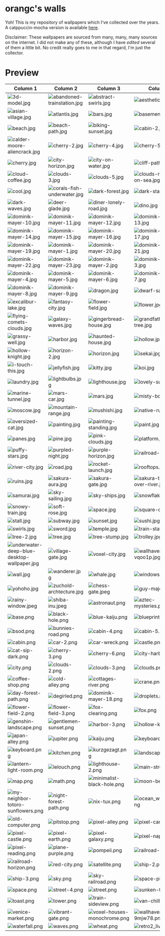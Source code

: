 # orangc's walls
Yoh! This is my repository of wallpapers which I've collected over the years. A catppuccin-mocha version is available [here](https://github.com/orxngc/walls-catppuccin-mocha).

Disclaimer: These wallpapers are sourced from many, many, many sources on the internet. I did not make any of these, although I have *edited* several of them a little bit. No credit really goes to me in that regard, I'm just the collector.
# Preview
| Column 1 | Column 2 | Column 3 | Column 4 |
|---------|---------|---------|---------|
| ![3d-model.jpg](https://raw.githubusercontent.com/orxngc/walls/main/3d-model.jpg) | ![abandoned-trainstation.jpg](https://raw.githubusercontent.com/orxngc/walls/main/abandoned-trainstation.jpg) | ![abstract-swirls.jpg](https://raw.githubusercontent.com/orxngc/walls/main/abstract-swirls.jpg) | ![aesthetic.jpg](https://raw.githubusercontent.com/orxngc/walls/main/aesthetic.jpg) |
| ![asian-village.jpg](https://raw.githubusercontent.com/orxngc/walls/main/asian-village.jpg) | ![atlantis.jpg](https://raw.githubusercontent.com/orxngc/walls/main/atlantis.jpg) | ![bars.jpg](https://raw.githubusercontent.com/orxngc/walls/main/bars.jpg) | ![basement.jpg](https://raw.githubusercontent.com/orxngc/walls/main/basement.jpg) |
| ![beach.jpg](https://raw.githubusercontent.com/orxngc/walls/main/beach.jpg) | ![beach-path.jpg](https://raw.githubusercontent.com/orxngc/walls/main/beach-path.jpg) | ![biking-sunset.jpg](https://raw.githubusercontent.com/orxngc/walls/main/biking-sunset.jpg) | ![cabin-2.jpg](https://raw.githubusercontent.com/orxngc/walls/main/cabin-2.jpg) |
| ![calder-moore-aliencrack.jpg](https://raw.githubusercontent.com/orxngc/walls/main/calder-moore-aliencrack.jpg) | ![cherry-2.jpg](https://raw.githubusercontent.com/orxngc/walls/main/cherry-2.jpg) | ![cherry-4.jpg](https://raw.githubusercontent.com/orxngc/walls/main/cherry-4.jpg) | ![cherry-5.jpg](https://raw.githubusercontent.com/orxngc/walls/main/cherry-5.jpg) |
| ![cherry.jpg](https://raw.githubusercontent.com/orxngc/walls/main/cherry.jpg) | ![city-horizon.jpg](https://raw.githubusercontent.com/orxngc/walls/main/city-horizon.jpg) | ![city-on-water.jpg](https://raw.githubusercontent.com/orxngc/walls/main/city-on-water.jpg) | ![cliff-path.jpg](https://raw.githubusercontent.com/orxngc/walls/main/cliff-path.jpg) |
| ![cloud-coffee.jpg](https://raw.githubusercontent.com/orxngc/walls/main/cloud-coffee.jpg) | ![clouds-3.jpg](https://raw.githubusercontent.com/orxngc/walls/main/clouds-3.jpg) | ![clouds-5.jpg](https://raw.githubusercontent.com/orxngc/walls/main/clouds-5.jpg) | ![clouds-reflecting-on-sea.jpg](https://raw.githubusercontent.com/orxngc/walls/main/clouds-reflecting-on-sea.jpg) |
| ![cool.jpg](https://raw.githubusercontent.com/orxngc/walls/main/cool.jpg) | ![corals-fish-underwater.jpg](https://raw.githubusercontent.com/orxngc/walls/main/corals-fish-underwater.jpg) | ![dark-forest.jpg](https://raw.githubusercontent.com/orxngc/walls/main/dark-forest.jpg) | ![dark-star.jpg](https://raw.githubusercontent.com/orxngc/walls/main/dark-star.jpg) |
| ![dark-waves.jpg](https://raw.githubusercontent.com/orxngc/walls/main/dark-waves.jpg) | ![deer-glade.jpg](https://raw.githubusercontent.com/orxngc/walls/main/deer-glade.jpg) | ![diner-lonely-road.jpg](https://raw.githubusercontent.com/orxngc/walls/main/diner-lonely-road.jpg) | ![dino.jpg](https://raw.githubusercontent.com/orxngc/walls/main/dino.jpg) |
| ![dominik-mayer-10.jpg](https://raw.githubusercontent.com/orxngc/walls/main/dominik-mayer-10.jpg) | ![dominik-mayer-11.jpg](https://raw.githubusercontent.com/orxngc/walls/main/dominik-mayer-11.jpg) | ![dominik-mayer-12.jpg](https://raw.githubusercontent.com/orxngc/walls/main/dominik-mayer-12.jpg) | ![dominik-mayer-13.jpg](https://raw.githubusercontent.com/orxngc/walls/main/dominik-mayer-13.jpg) |
| ![dominik-mayer-14.jpg](https://raw.githubusercontent.com/orxngc/walls/main/dominik-mayer-14.jpg) | ![dominik-mayer-15.jpg](https://raw.githubusercontent.com/orxngc/walls/main/dominik-mayer-15.jpg) | ![dominik-mayer-16.jpg](https://raw.githubusercontent.com/orxngc/walls/main/dominik-mayer-16.jpg) | ![dominik-mayer-17.jpg](https://raw.githubusercontent.com/orxngc/walls/main/dominik-mayer-17.jpg) |
| ![dominik-mayer-19.jpg](https://raw.githubusercontent.com/orxngc/walls/main/dominik-mayer-19.jpg) | ![dominik-mayer-1.jpg](https://raw.githubusercontent.com/orxngc/walls/main/dominik-mayer-1.jpg) | ![dominik-mayer-20.jpg](https://raw.githubusercontent.com/orxngc/walls/main/dominik-mayer-20.jpg) | ![dominik-mayer-21.jpg](https://raw.githubusercontent.com/orxngc/walls/main/dominik-mayer-21.jpg) |
| ![dominik-mayer-22.jpg](https://raw.githubusercontent.com/orxngc/walls/main/dominik-mayer-22.jpg) | ![dominik-mayer-23.jpg](https://raw.githubusercontent.com/orxngc/walls/main/dominik-mayer-23.jpg) | ![dominik-mayer-2.jpg](https://raw.githubusercontent.com/orxngc/walls/main/dominik-mayer-2.jpg) | ![dominik-mayer-3.jpg](https://raw.githubusercontent.com/orxngc/walls/main/dominik-mayer-3.jpg) |
| ![dominik-mayer-4.jpg](https://raw.githubusercontent.com/orxngc/walls/main/dominik-mayer-4.jpg) | ![dominik-mayer-5.jpg](https://raw.githubusercontent.com/orxngc/walls/main/dominik-mayer-5.jpg) | ![dominik-mayer-6.jpg](https://raw.githubusercontent.com/orxngc/walls/main/dominik-mayer-6.jpg) | ![dominik-mayer-7.jpg](https://raw.githubusercontent.com/orxngc/walls/main/dominik-mayer-7.jpg) |
| ![dominik-mayer-8.jpg](https://raw.githubusercontent.com/orxngc/walls/main/dominik-mayer-8.jpg) | ![dominik-mayer-9.jpg](https://raw.githubusercontent.com/orxngc/walls/main/dominik-mayer-9.jpg) | ![dragon.jpg](https://raw.githubusercontent.com/orxngc/walls/main/dragon.jpg) | ![dwarf-saber.jpg](https://raw.githubusercontent.com/orxngc/walls/main/dwarf-saber.jpg) |
| ![excalibur-lake.jpg](https://raw.githubusercontent.com/orxngc/walls/main/excalibur-lake.jpg) | ![fantasy-city.jpg](https://raw.githubusercontent.com/orxngc/walls/main/fantasy-city.jpg) | ![flower-field.jpg](https://raw.githubusercontent.com/orxngc/walls/main/flower-field.jpg) | ![flower.jpg](https://raw.githubusercontent.com/orxngc/walls/main/flower.jpg) |
| ![flying-comets-clouds.jpg](https://raw.githubusercontent.com/orxngc/walls/main/flying-comets-clouds.jpg) | ![galaxy-waves.jpg](https://raw.githubusercontent.com/orxngc/walls/main/galaxy-waves.jpg) | ![gingerbread-house.jpg](https://raw.githubusercontent.com/orxngc/walls/main/gingerbread-house.jpg) | ![grandfather-tree.jpg](https://raw.githubusercontent.com/orxngc/walls/main/grandfather-tree.jpg) |
| ![grassy-well.jpg](https://raw.githubusercontent.com/orxngc/walls/main/grassy-well.jpg) | ![harbor.jpg](https://raw.githubusercontent.com/orxngc/walls/main/harbor.jpg) | ![haunted-house.jpg](https://raw.githubusercontent.com/orxngc/walls/main/haunted-house.jpg) | ![hollow.jpg](https://raw.githubusercontent.com/orxngc/walls/main/hollow.jpg) |
| ![hollow-knight.jpg](https://raw.githubusercontent.com/orxngc/walls/main/hollow-knight.jpg) | ![horizon-2.jpg](https://raw.githubusercontent.com/orxngc/walls/main/horizon-2.jpg) | ![horizon.jpg](https://raw.githubusercontent.com/orxngc/walls/main/horizon.jpg) | ![isekai.jpg](https://raw.githubusercontent.com/orxngc/walls/main/isekai.jpg) |
| ![i-touch-this.jpg](https://raw.githubusercontent.com/orxngc/walls/main/i-touch-this.jpg) | ![jellyfish.jpg](https://raw.githubusercontent.com/orxngc/walls/main/jellyfish.jpg) | ![kitty.jpg](https://raw.githubusercontent.com/orxngc/walls/main/kitty.jpg) | ![koi.jpg](https://raw.githubusercontent.com/orxngc/walls/main/koi.jpg) |
| ![laundry.jpg](https://raw.githubusercontent.com/orxngc/walls/main/laundry.jpg) | ![lightbulbs.jpg](https://raw.githubusercontent.com/orxngc/walls/main/lightbulbs.jpg) | ![lighthouse.jpg](https://raw.githubusercontent.com/orxngc/walls/main/lighthouse.jpg) | ![lovely-summer.jpg](https://raw.githubusercontent.com/orxngc/walls/main/lovely-summer.jpg) |
| ![marine-tunnel.jpg](https://raw.githubusercontent.com/orxngc/walls/main/marine-tunnel.jpg) | ![mars-car.jpg](https://raw.githubusercontent.com/orxngc/walls/main/mars-car.jpg) | ![mars.jpg](https://raw.githubusercontent.com/orxngc/walls/main/mars.jpg) | ![misty-boat.jpg](https://raw.githubusercontent.com/orxngc/walls/main/misty-boat.jpg) |
| ![moscow.jpg](https://raw.githubusercontent.com/orxngc/walls/main/moscow.jpg) | ![mountain-range.jpg](https://raw.githubusercontent.com/orxngc/walls/main/mountain-range.jpg) | ![mushishi.jpg](https://raw.githubusercontent.com/orxngc/walls/main/mushishi.jpg) | ![native-ruins.jpg](https://raw.githubusercontent.com/orxngc/walls/main/native-ruins.jpg) |
| ![oversized-cat.jpg](https://raw.githubusercontent.com/orxngc/walls/main/oversized-cat.jpg) | ![painting.jpg](https://raw.githubusercontent.com/orxngc/walls/main/painting.jpg) | ![painting-standing.jpg](https://raw.githubusercontent.com/orxngc/walls/main/painting-standing.jpg) | ![paint.jpg](https://raw.githubusercontent.com/orxngc/walls/main/paint.jpg) |
| ![panes.jpg](https://raw.githubusercontent.com/orxngc/walls/main/panes.jpg) | ![pine.jpg](https://raw.githubusercontent.com/orxngc/walls/main/pine.jpg) | ![pink-clouds.jpg](https://raw.githubusercontent.com/orxngc/walls/main/pink-clouds.jpg) | ![platform.jpg](https://raw.githubusercontent.com/orxngc/walls/main/platform.jpg) |
| ![puffy-stars.jpg](https://raw.githubusercontent.com/orxngc/walls/main/puffy-stars.jpg) | ![purpled-night.jpg](https://raw.githubusercontent.com/orxngc/walls/main/purpled-night.jpg) | ![purple-horizon.jpg](https://raw.githubusercontent.com/orxngc/walls/main/purple-horizon.jpg) | ![railroad-2.jpg](https://raw.githubusercontent.com/orxngc/walls/main/railroad-2.jpg) |
| ![river-city.jpg](https://raw.githubusercontent.com/orxngc/walls/main/river-city.jpg) | ![road.jpg](https://raw.githubusercontent.com/orxngc/walls/main/road.jpg) | ![rocket-launch.jpg](https://raw.githubusercontent.com/orxngc/walls/main/rocket-launch.jpg) | ![rooftops.jpg](https://raw.githubusercontent.com/orxngc/walls/main/rooftops.jpg) |
| ![ruins.jpg](https://raw.githubusercontent.com/orxngc/walls/main/ruins.jpg) | ![sakura-aura.jpg](https://raw.githubusercontent.com/orxngc/walls/main/sakura-aura.jpg) | ![sakura-gate.jpg](https://raw.githubusercontent.com/orxngc/walls/main/sakura-gate.jpg) | ![sakura-trees-over-river.jpg](https://raw.githubusercontent.com/orxngc/walls/main/sakura-trees-over-river.jpg) |
| ![samurai.jpg](https://raw.githubusercontent.com/orxngc/walls/main/samurai.jpg) | ![sky-sailing.jpg](https://raw.githubusercontent.com/orxngc/walls/main/sky-sailing.jpg) | ![sky-ships.jpg](https://raw.githubusercontent.com/orxngc/walls/main/sky-ships.jpg) | ![snowflakes.jpg](https://raw.githubusercontent.com/orxngc/walls/main/snowflakes.jpg) |
| ![snowy-train.jpg](https://raw.githubusercontent.com/orxngc/walls/main/snowy-train.jpg) | ![soft-rose.jpg](https://raw.githubusercontent.com/orxngc/walls/main/soft-rose.jpg) | ![space.jpg](https://raw.githubusercontent.com/orxngc/walls/main/space.jpg) | ![square-city.jpg](https://raw.githubusercontent.com/orxngc/walls/main/square-city.jpg) |
| ![stall.jpg](https://raw.githubusercontent.com/orxngc/walls/main/stall.jpg) | ![subway.jpg](https://raw.githubusercontent.com/orxngc/walls/main/subway.jpg) | ![sunset.jpg](https://raw.githubusercontent.com/orxngc/walls/main/sunset.jpg) | ![sushi.jpg](https://raw.githubusercontent.com/orxngc/walls/main/sushi.jpg) |
| ![swirls.jpg](https://raw.githubusercontent.com/orxngc/walls/main/swirls.jpg) | ![sword.jpg](https://raw.githubusercontent.com/orxngc/walls/main/sword.jpg) | ![temple.jpg](https://raw.githubusercontent.com/orxngc/walls/main/temple.jpg) | ![train-station.jpg](https://raw.githubusercontent.com/orxngc/walls/main/train-station.jpg) |
| ![tree-2.jpg](https://raw.githubusercontent.com/orxngc/walls/main/tree-2.jpg) | ![tree.jpg](https://raw.githubusercontent.com/orxngc/walls/main/tree.jpg) | ![tree-stump.jpg](https://raw.githubusercontent.com/orxngc/walls/main/tree-stump.jpg) | ![trolley.jpg](https://raw.githubusercontent.com/orxngc/walls/main/trolley.jpg) |
| ![underwater-deep-blue-desktop-wallpaper.jpg](https://raw.githubusercontent.com/orxngc/walls/main/underwater-deep-blue-desktop-wallpaper.jpg) | ![village-gate.jpg](https://raw.githubusercontent.com/orxngc/walls/main/village-gate.jpg) | ![voxel-city.jpg](https://raw.githubusercontent.com/orxngc/walls/main/voxel-city.jpg) | ![wallhaven-vqoo1p.jpg](https://raw.githubusercontent.com/orxngc/walls/main/wallhaven-vqoo1p.jpg) |
| ![wall.jpg](https://raw.githubusercontent.com/orxngc/walls/main/wall.jpg) | ![wanderer.jpg](https://raw.githubusercontent.com/orxngc/walls/main/wanderer.jpg) | ![whale.jpg](https://raw.githubusercontent.com/orxngc/walls/main/whale.jpg) | ![windows-xp.jpg](https://raw.githubusercontent.com/orxngc/walls/main/windows-xp.jpg) |
| ![yohoho.jpg](https://raw.githubusercontent.com/orxngc/walls/main/yohoho.jpg) | ![zuchold-archtecture.jpg](https://raw.githubusercontent.com/orxngc/walls/main/zuchold-archtecture.jpg) | ![chess-gate.jpeg](https://raw.githubusercontent.com/orxngc/walls/main/chess-gate.jpeg) | ![guy-majou.jpeg](https://raw.githubusercontent.com/orxngc/walls/main/guy-majou.jpeg) |
| ![rainy-window.jpeg](https://raw.githubusercontent.com/orxngc/walls/main/rainy-window.jpeg) | ![shiba-inu.jpeg](https://raw.githubusercontent.com/orxngc/walls/main/shiba-inu.jpeg) | ![astronaut.png](https://raw.githubusercontent.com/orxngc/walls/main/astronaut.png) | ![aztec-mysteries.png](https://raw.githubusercontent.com/orxngc/walls/main/aztec-mysteries.png) |
| ![base.png](https://raw.githubusercontent.com/orxngc/walls/main/base.png) | ![black-hole.png](https://raw.githubusercontent.com/orxngc/walls/main/black-hole.png) | ![blue-kaiju.png](https://raw.githubusercontent.com/orxngc/walls/main/blue-kaiju.png) | ![blueprint.png](https://raw.githubusercontent.com/orxngc/walls/main/blueprint.png) |
| ![bsod.png](https://raw.githubusercontent.com/orxngc/walls/main/bsod.png) | ![bunnies-road.png](https://raw.githubusercontent.com/orxngc/walls/main/bunnies-road.png) | ![cabin-4.png](https://raw.githubusercontent.com/orxngc/walls/main/cabin-4.png) | ![cabin-5.png](https://raw.githubusercontent.com/orxngc/walls/main/cabin-5.png) |
| ![cabin.png](https://raw.githubusercontent.com/orxngc/walls/main/cabin.png) | ![car-2.png](https://raw.githubusercontent.com/orxngc/walls/main/car-2.png) | ![car-wreck.png](https://raw.githubusercontent.com/orxngc/walls/main/car-wreck.png) | ![castle.png](https://raw.githubusercontent.com/orxngc/walls/main/castle.png) |
| ![cat-sip-dark.png](https://raw.githubusercontent.com/orxngc/walls/main/cat-sip-dark.png) | ![cherry-3.png](https://raw.githubusercontent.com/orxngc/walls/main/cherry-3.png) | ![cherry-6.png](https://raw.githubusercontent.com/orxngc/walls/main/cherry-6.png) | ![city-harbor.png](https://raw.githubusercontent.com/orxngc/walls/main/city-harbor.png) |
| ![city.png](https://raw.githubusercontent.com/orxngc/walls/main/city.png) | ![clouds-2.png](https://raw.githubusercontent.com/orxngc/walls/main/clouds-2.png) | ![clouds-3.png](https://raw.githubusercontent.com/orxngc/walls/main/clouds-3.png) | ![clouds.png](https://raw.githubusercontent.com/orxngc/walls/main/clouds.png) |
| ![coffee-shop.png](https://raw.githubusercontent.com/orxngc/walls/main/coffee-shop.png) | ![cold-alley.png](https://raw.githubusercontent.com/orxngc/walls/main/cold-alley.png) | ![cottages-river.png](https://raw.githubusercontent.com/orxngc/walls/main/cottages-river.png) | ![crane.png](https://raw.githubusercontent.com/orxngc/walls/main/crane.png) |
| ![day-forest-path.png](https://raw.githubusercontent.com/orxngc/walls/main/day-forest-path.png) | ![degirled.png](https://raw.githubusercontent.com/orxngc/walls/main/degirled.png) | ![dominik-mayer-18.png](https://raw.githubusercontent.com/orxngc/walls/main/dominik-mayer-18.png) | ![droplets.png](https://raw.githubusercontent.com/orxngc/walls/main/droplets.png) |
| ![flower-field-2.png](https://raw.githubusercontent.com/orxngc/walls/main/flower-field-2.png) | ![flower-field-3.png](https://raw.githubusercontent.com/orxngc/walls/main/flower-field-3.png) | ![fox-clearing.png](https://raw.githubusercontent.com/orxngc/walls/main/fox-clearing.png) | ![fox.png](https://raw.githubusercontent.com/orxngc/walls/main/fox.png) |
| ![genshin-landscape.png](https://raw.githubusercontent.com/orxngc/walls/main/genshin-landscape.png) | ![gentlemen-sunset.png](https://raw.githubusercontent.com/orxngc/walls/main/gentlemen-sunset.png) | ![harbor-3.png](https://raw.githubusercontent.com/orxngc/walls/main/harbor-3.png) | ![hollow-knight.png](https://raw.githubusercontent.com/orxngc/walls/main/hollow-knight.png) |
| ![japan-alley.png](https://raw.githubusercontent.com/orxngc/walls/main/japan-alley.png) | ![jupiter.png](https://raw.githubusercontent.com/orxngc/walls/main/jupiter.png) | ![kaiju.png](https://raw.githubusercontent.com/orxngc/walls/main/kaiju.png) | ![keyboard-2.png](https://raw.githubusercontent.com/orxngc/walls/main/keyboard-2.png) |
| ![keyboard.png](https://raw.githubusercontent.com/orxngc/walls/main/keyboard.png) | ![kitchen.png](https://raw.githubusercontent.com/orxngc/walls/main/kitchen.png) | ![kurzgezagt.png](https://raw.githubusercontent.com/orxngc/walls/main/kurzgezagt.png) | ![landscape.png](https://raw.githubusercontent.com/orxngc/walls/main/landscape.png) |
| ![lantern-light-room.png](https://raw.githubusercontent.com/orxngc/walls/main/lantern-light-room.png) | ![lelouch.png](https://raw.githubusercontent.com/orxngc/walls/main/lelouch.png) | ![lighthouse-2.png](https://raw.githubusercontent.com/orxngc/walls/main/lighthouse-2.png) | ![main-street.png](https://raw.githubusercontent.com/orxngc/walls/main/main-street.png) |
| ![map.png](https://raw.githubusercontent.com/orxngc/walls/main/map.png) | ![math.png](https://raw.githubusercontent.com/orxngc/walls/main/math.png) | ![minimalist-black-hole.png](https://raw.githubusercontent.com/orxngc/walls/main/minimalist-black-hole.png) | ![moon-beach.png](https://raw.githubusercontent.com/orxngc/walls/main/moon-beach.png) |
| ![my-neighbor-totoro-sunflowers.png](https://raw.githubusercontent.com/orxngc/walls/main/my-neighbor-totoro-sunflowers.png) | ![night-forest-path.png](https://raw.githubusercontent.com/orxngc/walls/main/night-forest-path.png) | ![nix-tux.png](https://raw.githubusercontent.com/orxngc/walls/main/nix-tux.png) | ![ocean_with_cloud.png](https://raw.githubusercontent.com/orxngc/walls/main/ocean_with_cloud.png) |
| ![old-computer.png](https://raw.githubusercontent.com/orxngc/walls/main/old-computer.png) | ![pitstop.png](https://raw.githubusercontent.com/orxngc/walls/main/pitstop.png) | ![pixel-alley.png](https://raw.githubusercontent.com/orxngc/walls/main/pixel-alley.png) | ![pixel-car.png](https://raw.githubusercontent.com/orxngc/walls/main/pixel-car.png) |
| ![pixel-castle.png](https://raw.githubusercontent.com/orxngc/walls/main/pixel-castle.png) | ![pixel-earth.png](https://raw.githubusercontent.com/orxngc/walls/main/pixel-earth.png) | ![pixel-galaxy.png](https://raw.githubusercontent.com/orxngc/walls/main/pixel-galaxy.png) | ![pixel-napping.png](https://raw.githubusercontent.com/orxngc/walls/main/pixel-napping.png) |
| ![pixel-reading.png](https://raw.githubusercontent.com/orxngc/walls/main/pixel-reading.png) | ![plane-purple.png](https://raw.githubusercontent.com/orxngc/walls/main/plane-purple.png) | ![pompeii.png](https://raw.githubusercontent.com/orxngc/walls/main/pompeii.png) | ![railroad-cat.png](https://raw.githubusercontent.com/orxngc/walls/main/railroad-cat.png) |
| ![railroad-horizon.png](https://raw.githubusercontent.com/orxngc/walls/main/railroad-horizon.png) | ![red-city.png](https://raw.githubusercontent.com/orxngc/walls/main/red-city.png) | ![satellite.png](https://raw.githubusercontent.com/orxngc/walls/main/satellite.png) | ![ship-2.png](https://raw.githubusercontent.com/orxngc/walls/main/ship-2.png) |
| ![ship-3.png](https://raw.githubusercontent.com/orxngc/walls/main/ship-3.png) | ![sky.png](https://raw.githubusercontent.com/orxngc/walls/main/sky.png) | ![sky-railroad.png](https://raw.githubusercontent.com/orxngc/walls/main/sky-railroad.png) | ![space-piano.png](https://raw.githubusercontent.com/orxngc/walls/main/space-piano.png) |
| ![space.png](https://raw.githubusercontent.com/orxngc/walls/main/space.png) | ![street-4.png](https://raw.githubusercontent.com/orxngc/walls/main/street-4.png) | ![street.png](https://raw.githubusercontent.com/orxngc/walls/main/street.png) | ![sunken-tower.png](https://raw.githubusercontent.com/orxngc/walls/main/sunken-tower.png) |
| ![toast.png](https://raw.githubusercontent.com/orxngc/walls/main/toast.png) | ![tower.png](https://raw.githubusercontent.com/orxngc/walls/main/tower.png) | ![train-sideview.png](https://raw.githubusercontent.com/orxngc/walls/main/train-sideview.png) | ![van-chilling.png](https://raw.githubusercontent.com/orxngc/walls/main/van-chilling.png) |
| ![venice-market.png](https://raw.githubusercontent.com/orxngc/walls/main/venice-market.png) | ![vibrant-gate.png](https://raw.githubusercontent.com/orxngc/walls/main/vibrant-gate.png) | ![voxel-houses-monochrome.png](https://raw.githubusercontent.com/orxngc/walls/main/voxel-houses-monochrome.png) | ![wallhaven-9mjw78.png](https://raw.githubusercontent.com/orxngc/walls/main/wallhaven-9mjw78.png) |
| ![waterfall.png](https://raw.githubusercontent.com/orxngc/walls/main/waterfall.png) | ![waves.png](https://raw.githubusercontent.com/orxngc/walls/main/waves.png) | ![wheat.png](https://raw.githubusercontent.com/orxngc/walls/main/wheat.png) | ![retro2_live.gif](https://raw.githubusercontent.com/orxngc/walls/main/retro2_live.gif) |
